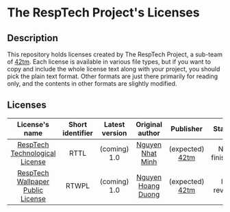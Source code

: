 The RespTech Project's Licenses
===============================

Description
-----------

This repository holds licenses created by The RespTech Project, a sub-team of
[42tm][42tm]. Each license is available in various file types, but if you want
to copy and include the whole license text along with your project, you should
pick the plain text format. Other formats are just there primarily for reading
only, and the contents in other formats are slightly modified.

Licenses
--------

|License's name|Short identifier|Latest version|Original author|Publisher|Status|
|:---:|:---:|:---:|:---:|:---:|:---:|
|[RespTech Technological License](rttl/)|RTTL|(coming) 1.0|[Nguyen Nhat Minh][42tm nnm]|(expected) [42tm][42tm]|Not finished|
|[RespTech Wallpaper Public License](rtwpl/)|RTWPL|(coming) 1.0|[Nguyen Hoang Duong][42tm nhd]|(expected) [42tm][42tm]|In review|

[42tm]: http://github.com/42tm
[42tm nnm]: http://github.com/theTRANCEguyfrom42team
[42tm nhd]: http://github.com/you-create
